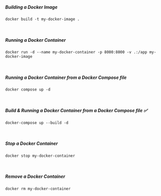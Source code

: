 ##### Building a Docker Image
```
docker build -t my-docker-image .
```
<br>

##### Running a Docker Container
```
docker run -d --name my-docker-container -p 8000:8000 -v .:/app my-docker-image
```
<br>

##### Running a Docker Container from a Docker Compose file
```
docker compose up -d
```
<br>

##### Build & Running a Docker Container from a Docker Compose file ✅
```
docker-compose up --build -d
```
<br>

##### Stop a Docker Container
```
docker stop my-docker-container
```
<br>

##### Remove a Docker Container
```
docker rm my-docker-container
```

